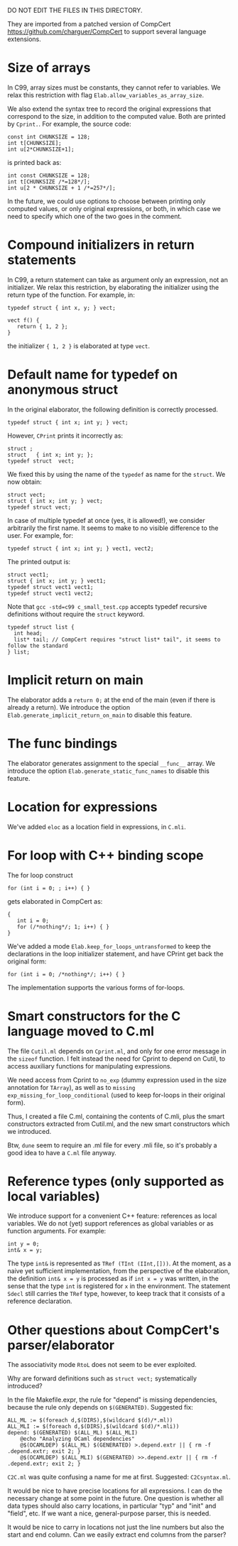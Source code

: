 
DO NOT EDIT THE FILES IN THIS DIRECTORY.

They are imported from a patched version of CompCert
https://github.com/charguer/CompCert
to support several language extensions.


# Size of arrays

In C99, array sizes must be constants, they cannot refer to variables.
We relax this restriction with flag `Elab.allow_variables_as_array_size`.

We also extend the syntax tree to record the original expressions that
correspond to the size, in addition to the computed value. Both are printed
by `Cprint.`. For example, the source code:

```
const int CHUNKSIZE = 128;
int t[CHUNKSIZE];
int u[2*CHUNKSIZE+1];
```
is printed back as:

```
int const CHUNKSIZE = 128;
int t[CHUNKSIZE /*=128*/];
int u[2 * CHUNKSIZE + 1 /*=257*/];
```

In the future, we could use options to choose between printing only
computed values, or only original expressions, or both, in which case
we need to specify which one of the two goes in the comment.


# Compound initializers in return statements

In C99, a return statement can take as argument only an expression,
not an initializer. We relax this restriction, by elaborating the
initializer using the return type of the function. For example, in:

```
typedef struct { int x, y; } vect;

vect f() {
   return { 1, 2 };
}
```

the initializer `{ 1, 2 }` is elaborated at type `vect`.



# Default name for typedef on anonymous struct

In the original elaborator, the following definition is correctly processed.

```
typedef struct { int x; int y; } vect;
```

However, `CPrint` prints it incorrectly as:

```
struct ;
struct   { int x; int y; };
typedef struct  vect;
```

We fixed this by using the name of the `typedef` as name for the `struct`.
We now obtain:

```
struct vect;
struct { int x; int y; } vect;
typedef struct vect;
```

In case of multiple typedef at once (yes, it is allowed!), we consider
arbitrarily the first name. It seems to make to no visible difference
to the user. For example, for:

```
typedef struct { int x; int y; } vect1, vect2;
```

The printed output is:
```
struct vect1;
struct { int x; int y; } vect1;
typedef struct vect1 vect1;
typedef struct vect1 vect2;
```

Note that `gcc -std=c99 c_small_test.cpp` accepts typedef recursive definitions
without require the `struct` keyword.

```
typedef struct list {
  int head;
  list* tail; // CompCert requires "struct list* tail", it seems to follow the standard
} list;
```


# Implicit return on main

The elaborator adds a `return 0;` at the end of the main (even if there is already a return).
We introduce the option `Elab.generate_implicit_return_on_main` to disable this feature.


# The __func__ bindings

The elaborator generates assignment to the special `__func__` array.
We introduce the option `Elab.generate_static_func_names` to disable this feature.


# Location for expressions

We've added `eloc` as a location field in expressions, in `C.mli`.


# For loop with C++ binding scope

The for loop construct

```
for (int i = 0; ; i++) { }
```

gets elaborated in CompCert as:

```
{
   int i = 0;
   for (/*nothing*/; 1; i++) { }
}
```

We've added a mode `Elab.keep_for_loops_untransformed` to keep the declarations
in the loop initializer statement, and have CPrint get back the original form:

```
for (int i = 0; /*nothing*/; i++) { }
```

The implementation supports the various forms of for-loops.


# Smart constructors for the C language moved to C.ml

The file `Cutil.ml` depends on `Cprint.ml`, and only for one error message in the
`sizeof` function. I felt instead the need for Cprint to depend on Cutil, to
access auxiliary functions for manipulating expressions.

We need access from Cprint to `no_exp` (dummy expression used in the size
annotation for `TArray`), as well as to `missing exp_missing_for_loop_conditional`
(used to keep for-loops in their original form).

Thus, I created a file C.ml, containing the contents of C.mli, plus the
smart constructors extracted from Cutil.ml, and the new smart constructors
which we introduced.

Btw, `dune` seem to require an .ml file for every .mli file, so it's probably
a good idea to have a `C.ml` file anyway.


# Reference types (only supported as local variables)

We introduce support for a convenient C++ feature: references as local variables.
We do not (yet) support references as global variables or as function arguments.
For example:

```
int y = 0;
int& x = y;
```

The type `int&` is represented as `TRef (TInt (IInt,[]))`.
At the moment, as a naive yet sufficient implementation, from the perspective of the elaboration,
the definition `int& x = y` is processed as if `int x = y` was written, in the sense that the
type `int` is registered for `x` in the environment. The statement `Sdecl` still carries
the `TRef` type, however, to keep track that it consists of a reference declaration.



# Other questions about CompCert's parser/elaborator

The associativity mode `RtoL` does not seem to be ever exploited.

Why are forward definitions such as `struct vect;` systematically introduced?

In the file Makefile.expr, the rule for "depend" is missing dependencies, because
the rule only depends on `$(GENERATED)`. Suggested fix:

```
ALL_ML := $(foreach d,$(DIRS),$(wildcard $(d)/*.ml))
ALL_MLI := $(foreach d,$(DIRS),$(wildcard $(d)/*.mli))
depend: $(GENERATED) $(ALL_ML) $(ALL_MLI)
	@echo "Analyzing OCaml dependencies"
	@$(OCAMLDEP) $(ALL_ML) $(GENERATED) >.depend.extr || { rm -f .depend.extr; exit 2; }
	@$(OCAMLDEP) $(ALL_MLI) $(GENERATED) >>.depend.extr || { rm -f .depend.extr; exit 2; }
```


`C2C.ml` was quite confusing a name for me at first. Suggested: `C2Csyntax.ml`.

It would be nice to have precise locations for all expressions. I can do the
necessary change at some point in the future. One question is whether all data
types should also carry locations, in particular "typ" and "init" and "field",
etc. If we want a nice, general-purpose parser, this is needed.

It would be nice to carry in locations not just the line numbers but also the
start and end column. Can we easily extract end columns from the parser?

